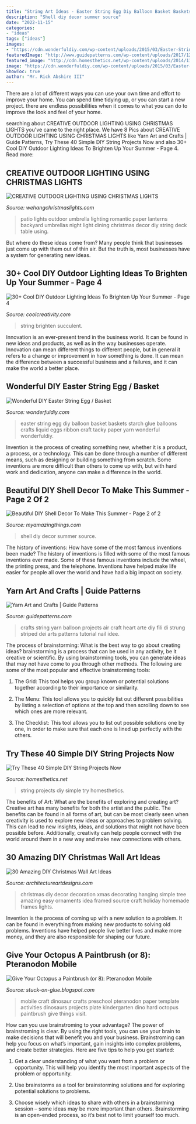 ```yaml
---
title: "String Art Ideas - Easter String Egg Diy Balloon Basket Baskets Starch Glue Balloons Crafts Liquid Eggs Ribbon Craft Tacky Paper Yarn Wonderful Wonderfuldiy"
description: "Shell diy decor summer source"
date: "2022-11-15"
categories:
- "ideas"
tags: ["ideas"]
images:
- "https://cdn.wonderfuldiy.com/wp-content/uploads/2015/03/Easter-String-Egg-wonderfuldiy10.jpg"
featuredImage: "http://www.guidepatterns.com/wp-content/uploads/2017/12/Yarn-Art-and-Craft-Projects.jpg"
featured_image: "http://cdn.homesthetics.net/wp-content/uploads/2014/11/Try-These-30-Simple-DIY-String-Projects-Now-homesthetics-31.jpg"
image: "https://cdn.wonderfuldiy.com/wp-content/uploads/2015/03/Easter-String-Egg-wonderfuldiy10.jpg"
ShowToc: true
author: "Mr. Rick Abshire III"
---
```



There are a lot of different ways you can use your own time and effort to improve your home. You can spend time tidying up, or you can start a new project. there are endless possibilities when it comes to what you can do to improve the look and feel of your home.

	

		
searching about CREATIVE OUTDOOR LIGHTING USING CHRISTMAS LIGHTS you've came to the right place. We have 8 Pics about CREATIVE OUTDOOR LIGHTING USING CHRISTMAS LIGHTS like Yarn Art and Crafts | Guide Patterns, Try These 40 Simple DIY String Projects Now and also 30+ Cool DIY Outdoor Lighting Ideas To Brighten Up Your Summer - Page 4. Read more:
		
    
## CREATIVE OUTDOOR LIGHTING USING CHRISTMAS LIGHTS

<img loading=lazy src="https://www.wehangchristmaslights.com/my-content/uploads/2016/03/56d420e8ed0c223e4d25515539ab4046-1.jpg" onerror="this.onerror=null;this.src='https://tse2.mm.bing.net/th?id=OIP.Fzzf4pJlLr8a1PkCiofhgAHaLH&amp;pid=15.1';" alt="CREATIVE OUTDOOR LIGHTING USING CHRISTMAS LIGHTS">

_Source: wehangchristmaslights.com_

>patio lights outdoor umbrella lighting romantic paper lanterns backyard umbrellas night light dining christmas decor diy string deck table using. 

	

But where do these ideas come from? Many people think that businesses just come up with them out of thin air. But the truth is, most businesses have a system for generating new ideas.

    
## 30+ Cool DIY Outdoor Lighting Ideas To Brighten Up Your Summer - Page 4

<img loading=lazy src="https://coolcreativity.com/wp-content/uploads/2016/07/Unique-Outdoor-String-Lights.jpg" onerror="this.onerror=null;this.src='https://tse4.mm.bing.net/th?id=OIP.ukEIvgQnRRFApAYN5zmZLwHaGW&amp;pid=15.1';" alt="30+ Cool DIY Outdoor Lighting Ideas To Brighten Up Your Summer - Page 4">

_Source: coolcreativity.com_

>string brighten succulent. 

	

Innovation is an ever-present trend in the business world. It can be found in new ideas and products, as well as in the way businesses operate. Innovation can mean different things to different people, but in general it refers to a change or improvement in how something is done. It can mean the difference between a successful business and a failures, and it can make the world a better place.

    
## Wonderful DIY Easter String Egg / Basket

<img loading=lazy src="https://cdn.wonderfuldiy.com/wp-content/uploads/2015/03/Easter-String-Egg-wonderfuldiy10.jpg" onerror="this.onerror=null;this.src='https://tse3.mm.bing.net/th?id=OIP.EA-WA6B6kBw922HCZ_cuuwHaIH&amp;pid=15.1';" alt="Wonderful DIY Easter String Egg / Basket">

_Source: wonderfuldiy.com_

>easter string egg diy balloon basket baskets starch glue balloons crafts liquid eggs ribbon craft tacky paper yarn wonderful wonderfuldiy. 

	

Invention is the process of creating something new, whether it is a product, a process, or a technology. This can be done through a number of different means, such as designing or building something from scratch. Some inventions are more difficult than others to come up with, but with hard work and dedication, anyone can make a difference in the world.

    
## Beautiful DIY Shell Decor To Make This Summer - Page 2 Of 2

<img loading=lazy src="http://myamazingthings.com/wp-content/uploads/2017/06/diy-shell-decor-7.jpg" onerror="this.onerror=null;this.src='https://tse2.mm.bing.net/th?id=OIP.FXkLP1yKDwQ8VGG7zgHK4gHaJ5&amp;pid=15.1';" alt="Beautiful DIY Shell Decor To Make This Summer - Page 2 of 2">

_Source: myamazingthings.com_

>shell diy decor summer source. 

	

The history of inventions: How have some of the most famous inventions been made?
The history of inventions is filled with some of the most famous inventions ever made. Some of these famous inventions include the wheel, the printing press, and the telephone. Inventions have helped make life easier for people all over the world and have had a big impact on society.

    
## Yarn Art And Crafts | Guide Patterns

<img loading=lazy src="http://www.guidepatterns.com/wp-content/uploads/2017/12/Yarn-Art-and-Craft-Projects.jpg" onerror="this.onerror=null;this.src='https://tse1.mm.bing.net/th?id=OIP.4MLS3Y_EP3FEDppMJzfHbAHaNK&amp;pid=15.1';" alt="Yarn Art and Crafts | Guide Patterns">

_Source: guidepatterns.com_

>crafts string yarn balloon projects air craft heart arte diy fili di strung striped dei arts patterns tutorial nail idee. 

	

The process of brainstorming: What is the best way to go about creating ideas?
brainstorming is a process that can be used in any activity, be it creative or scientific. By using brainstorming tools, you can generate ideas that may not have come to you through other methods. The following are some of the most popular and effective brainstorming tools:
1. The Grid: This tool helps you group known or potential solutions together according to their importance or similarity.

2. The Menu: This tool allows you to quickly list out different possibilities by listing a selection of options at the top and then scrolling down to see which ones are more relevant.

3. The Checklist: This tool allows you to list out possible solutions one by one, in order to make sure that each one is lined up perfectly with the others.

    
## Try These 40 Simple DIY String Projects Now

<img loading=lazy src="http://cdn.homesthetics.net/wp-content/uploads/2014/11/Try-These-30-Simple-DIY-String-Projects-Now-homesthetics-31.jpg" onerror="this.onerror=null;this.src='https://tse3.mm.bing.net/th?id=OIP.MfxjRhT34-MZb6xcLgTVtQHaEK&amp;pid=15.1';" alt="Try These 40 Simple DIY String Projects Now">

_Source: homesthetics.net_

>string projects diy simple try homesthetics. 

	

The benefits of Art: What are the benefits of exploring and creating art?
Creative art has many benefits for both the artist and the public. The benefits can be found in all forms of art, but can be most clearly seen when creativity is used to explore new ideas or approaches to problem solving. This can lead to new insights, ideas, and solutions that might not have been possible before. Additionally, creativity can help people connect with the world around them in a new way and make new connections with others.

    
## 30 Amazing DIY Christmas Wall Art Ideas

<img loading=lazy src="http://www.architectureartdesigns.com/wp-content/uploads/2013/12/29.jpeg" onerror="this.onerror=null;this.src='https://tse2.mm.bing.net/th?id=OIP.YjR8FNQubtJtIY_VyUaCaQHaJ3&amp;pid=15.1';" alt="30 Amazing DIY Christmas Wall Art Ideas">

_Source: architectureartdesigns.com_

>christmas diy decor decoration xmas decorating hanging simple tree amazing easy ornaments idea framed source craft holiday homemade frames lights. 

	

Invention is the process of coming up with a new solution to a problem. It can be found in everything from making new products to solving old problems. Inventions have helped people live better lives and make more money, and they are also responsible for shaping our future.

    
## Give Your Octopus A Paintbrush (or 8): Pteranodon Mobile

<img loading=lazy src="http://4.bp.blogspot.com/-HpJvV3EVPmo/TYquNXumrmI/AAAAAAAAEks/l4gj_oS_t6s/s1600/mobile%2B017.JPG" onerror="this.onerror=null;this.src='https://tse2.mm.bing.net/th?id=OIP.UsgrkAWVCby99p5iKEXGcAHaLH&amp;pid=15.1';" alt="Give Your Octopus a Paintbrush (or 8): Pteranodon Mobile">

_Source: stuck-on-glue.blogspot.com_

>mobile craft dinosaur crafts preschool pteranodon paper template activities dinosaurs projects plate kindergarten dino hard octopus paintbrush give things visit. 

	

How can you use brainstroming to your advantage?
The power of brainstroming is clear. By using the right tools, you can use your brain to make decisions that will benefit you and your business. Brainstroming can help you focus on what’s important, gain insights into complex problems, and create better strategies. Here are five tips to help you get started: 
1. Get a clear understanding of what you want from a problem or opportunity. This will help you identify the most important aspects of the problem or opportunity. 

2. Use brainstorms as a tool for brainstorming solutions and for exploring potential solutions to problems. 

3. Choose wisely which ideas to share with others in a brainstorming session – some ideas may be more important than others. Brainstorming is an open-ended process, so it’s best not to limit yourself too much.

